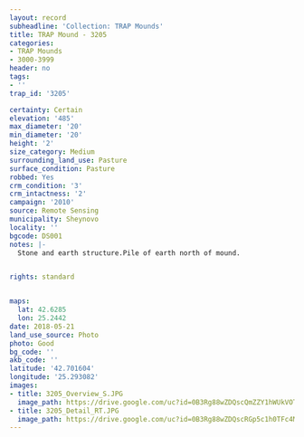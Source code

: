 ```yaml
---
layout: record
subheadline: 'Collection: TRAP Mounds'
title: TRAP Mound - 3205
categories:
- TRAP Mounds
- 3000-3999
header: no
tags:
- ''
trap_id: '3205'

certainty: Certain
elevation: '485'
max_diameter: '20'
min_diameter: '20'
height: '2'
size_category: Medium
surrounding_land_use: Pasture
surface_condition: Pasture
robbed: Yes
crm_condition: '3'
crm_intactness: '2'
campaign: '2010'
source: Remote Sensing
municipality: Sheynovo
locality: ''
bgcode: DS001
notes: |-
  Stone and earth structure.Pile of earth north of mound.


rights: standard


maps:
  lat: 42.6285
  lon: 25.2442
date: 2018-05-21
land_use_source: Photo
photo: Good
bg_code: ''
akb_code: ''
latitude: '42.701604'
longitude: '25.293082'
images:
- title: 3205_Overview_S.JPG
  image_path: https://drive.google.com/uc?id=0B3Rg88wZDQscQmZZY1hWUkVOTXc
- title: 3205_Detail_RT.JPG
  image_path: https://drive.google.com/uc?id=0B3Rg88wZDQscRGp5c1h0TFc4MFk
---
```

